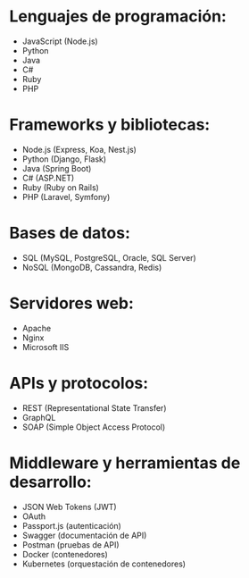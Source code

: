 # Lenguajes de programación:
- JavaScript (Node.js)
- Python
- Java
- C#
- Ruby
- PHP

# Frameworks y bibliotecas:
- Node.js (Express, Koa, Nest.js)
- Python (Django, Flask)
- Java (Spring Boot)
- C# (ASP.NET)
- Ruby (Ruby on Rails)
- PHP (Laravel, Symfony)

# Bases de datos:
- SQL (MySQL, PostgreSQL, Oracle, SQL Server)
- NoSQL (MongoDB, Cassandra, Redis)

# Servidores web:
- Apache
- Nginx
- Microsoft IIS

# APIs y protocolos:
- REST (Representational State Transfer)
- GraphQL
- SOAP (Simple Object Access Protocol)

# Middleware y herramientas de desarrollo:
- JSON Web Tokens (JWT)
- OAuth
- Passport.js (autenticación)
- Swagger (documentación de API)
- Postman (pruebas de API)
- Docker (contenedores)
- Kubernetes (orquestación de contenedores)